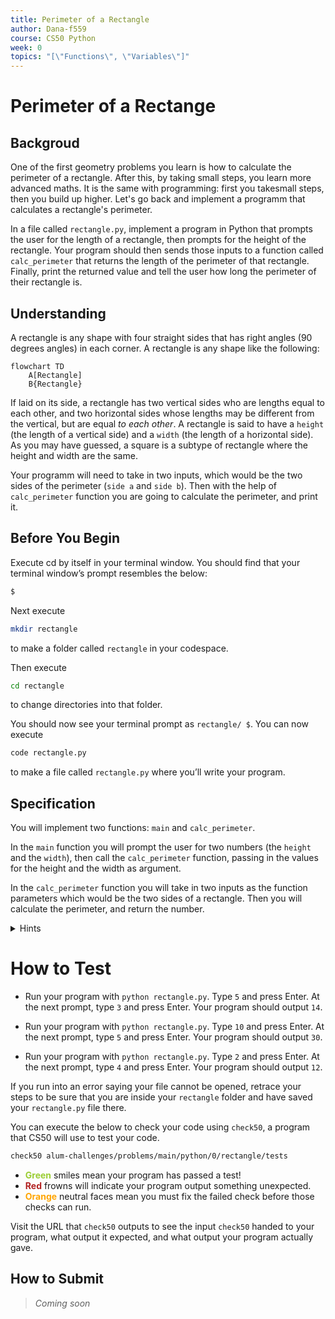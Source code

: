 ```yaml
---
title: Perimeter of a Rectangle
author: Dana-f559
course: CS50 Python
week: 0
topics: "[\"Functions\", \"Variables\"]"
---
```

# Perimeter of a Rectange
## Backgroud
One of the first geometry problems you learn is how to calculate the perimeter of a rectangle. After this, by taking small steps, you learn more advanced maths. It is the same with programming: first you takesmall steps, then you build up higher. Let's go back and implement a programm that calculates a rectangle's perimeter.

In a file called `rectangle.py`, implement a program in Python that prompts the user for the length of a rectangle, then prompts for the height of the rectangle. Your program should then sends those inputs to a function called `calc_perimeter` that returns the length of the perimeter of that rectangle. Finally, print the returned value and tell the user how long the perimeter of their rectangle is.


## Understanding
A rectangle is any shape with four straight sides that has right angles (90 degrees angles) in each corner. A rectangle is any shape like the following:
```mermaid
flowchart TD
    A[Rectangle]
    B{Rectangle}
```
If laid on its side, a rectangle has two vertical sides who are lengths equal to each other, and two horizontal sides whose lengths may be different from the vertical, but are equal *to each other*. A rectangle is said to have a `height` (the length of a vertical side) and a `width` (the length of a horizontal side). As you may have guessed, a square is a subtype of rectangle where the height and width are the same.

Your programm will need to take in two inputs, which would be the two sides of the perimeter (`side a` and `side b`). Then with the help of `calc_perimeter` function you are going to calculate the perimeter, and print it.

## Before You Begin
Execute cd by itself in your terminal window. You should find that your terminal window’s prompt resembles the below:
```bash
$
```
Next execute
```bash
mkdir rectangle
```
to make a folder called `rectangle` in your codespace.

Then execute
```bash
cd rectangle
```
to change directories into that folder.

You should now see your terminal prompt as `rectangle/ $`. You can now execute
```bash
code rectangle.py
```
to make a file called `rectangle.py` where you’ll write your program.

## Specification
You will implement two functions: `main` and `calc_perimeter`. 

In the `main` function you will prompt the user for two numbers (the `height` and the `width`), then call the `calc_perimeter` function, passing in the values for the height and the width as argument.
    
In the `calc_perimeter` function you will take in two inputs as the function parameters which would be the two sides of 
a rectangle. Then you will calculate the perimeter, and return the number. 
    

<details>
    <summary>Hints</summary>
        <p>Don't forget that input returns a string, and you need an int: <a href="https://docs.python.org/3/library/functions.html#int">https://docs.python.org/3/library/functions.html#int</a>
        <p>More about functions: <a href="https://docs.python.org/3/tutorial/controlflow.html#defining-functions">https://docs.python.org/3/tutorial/controlflow.html#defining-functions</a></p>
</details>

# How to Test
* Run your program with `python rectangle.py`. Type `5` and press Enter. At the next prompt, type `3` and press Enter. Your program should output `14`.

* Run your program with `python rectangle.py`. Type `10` and press Enter. At the next prompt, type `5` and press Enter. Your program should output `30`.

* Run your program with `python rectangle.py`. Type `2` and press Enter. At the next prompt, type `4` and press Enter. Your program should output `12`.

If you run into an error saying your file cannot be opened, retrace your steps to be sure that you are inside your `rectangle` folder and have saved your `rectangle.py` file there.

You can execute the below to check your code using `check50`, a program that CS50 will use to test your code.
```bash
check50 alum-challenges/problems/main/python/0/rectangle/tests
```
* **<span style="color: yellowgreen;">Green</span>** smiles mean your program has passed a test!
* **<span style="color: firebrick;">Red</span>** frowns will indicate your program output something unexpected.
* **<span style="color: orange;">Orange</span>** neutral faces mean you must fix the failed check before those checks can run.

Visit the URL that `check50` outputs to see the input `check50` handed to your program, what output it expected, and what output your program actually gave.

## How to Submit
> *Coming soon*
